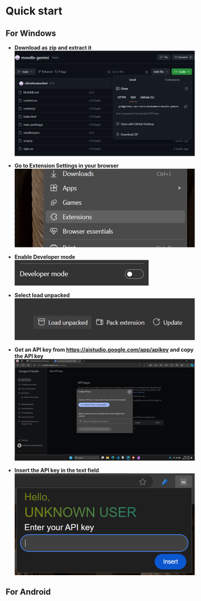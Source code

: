 # Quick start

## For Windows

- **Download as zip and extract it**  
![click on extensions](./images/0.png)

- **Go to Extension Settings in your browser**  
![click on extensions](./images/1.png)

- **Enable Developer mode**  
![click on extensions](./images/2.png)

- **Select load unpacked**  
![click on extensions](./images/3.png)

- **Get an API key from https://aistudio.google.com/app/apikey and copy the API key**  
![click on extensions](./images/4.png)

- **Insert the API key in the text field**  
![click on extensions](./images/5.png)

## For Android

